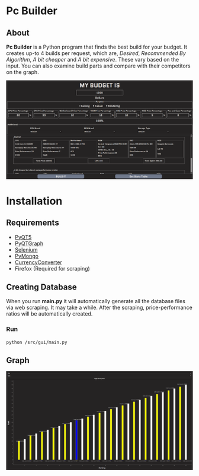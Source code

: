 # Pc Builder
## About

**Pc Builder** is a Python program that finds the best build for your budget. It creates up-to 4 builds per request, which are, *Desired*, *Recommended By Algorithm*, *A bit cheaper* and *A bit expensive*. These vary based on the input. You can also examine build parts and compare with their competitors on the graph.

<p align="center">
  <img alt="Pc Builder main window" src="https://raw.githubusercontent.com/StarBuckR/PcBuilder/main/images/main-window.png">
</p>

# Installation
## Requirements
* [PyQT5](https://pypi.org/project/PyQt5/)
* [PyQTGraph](https://pypi.org/project/pyqtgraph/)
* [Selenium](https://pypi.org/project/selenium/)
* [PyMongo](https://pypi.org/project/pymongo/)
* [CurrencyConverter](https://pypi.org/project/CurrencyConverter/)
* Firefox (Required for scraping)

## Creating Database

When you run **main.py** it will automatically generate all the database files via web scraping. It may take a while. After the scraping, price-performance ratios will be automatically created.

### Run
```
python /src/gui/main.py
```

## Graph

<p align="center">
  <img alt="Graph Window" src="https://raw.githubusercontent.com/StarBuckR/PcBuilder/main/images/graph.png">
</p>
